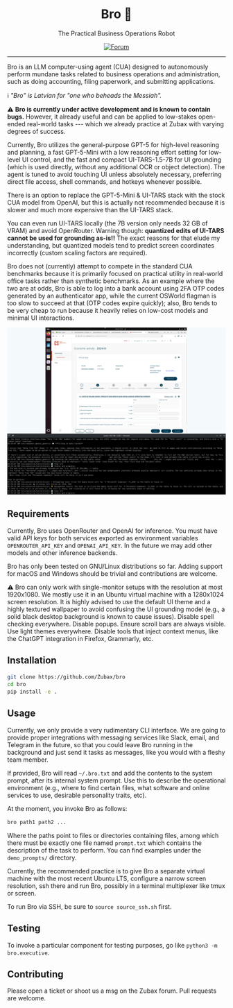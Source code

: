 <h1 align="center" style="text-align:center">Bro 🤖</h1>
<p align="center" style="text-align:center">The Practical Business Operations Robot</p>
<div align="center">

[![Forum](https://img.shields.io/discourse/https/forum.zubax.com/users.svg?color=e00000)](https://forum.zubax.com)

</div>
<hr/>

Bro is an LLM computer-using agent (CUA) designed to autonomously perform mundane tasks related to business operations
and administration, such as doing accounting, filing paperwork, and submitting applications.

ℹ️ *"Bro" is Latvian for "one who beheads the Messiah".*

⚠️ **Bro is currently under active development and is known to contain bugs.**
However, it already useful and can be applied to low-stakes open-ended real-world tasks ---
which we already practice at Zubax with varying degrees of success.

Currently, Bro utilizes the general-purpose GPT-5 for high-level reasoning and planning,
a fast GPT-5-Mini with a low reasoning effort setting for low-level UI control,
and the fast and compact UI-TARS-1.5-7B for UI grounding
(which is used directly, without any additional OCR or object detection).
The agent is tuned to avoid touching UI unless absolutely necessary, preferring
direct file access, shell commands, and hotkeys whenever possible.

There is an option to replace the GPT-5-Mini & UI-TARS stack with the stock CUA model from OpenAI,
but this is actually not recommended because it is slower and much more expensive than the UI-TARS stack.

You can even run UI-TARS locally (the 7B version only needs 32 GB of VRAM) and avoid OpenRouter.
Warning though: **quantized edits of UI-TARS cannot be used for grounding as-is!!**
The exact reasons for that elude my understanding, but quantized models tend to predict screen coordinates incorrectly
(custom scaling factors are required).

Bro does not (currently) attempt to compete in the standard CUA benchmarks because it is primarily focused
on practical utility in real-world office tasks rather than synthetic benchmarks.
As an example where the two are at odds, Bro is able to log into a bank account using 2FA OTP codes generated
by an authenticator app, while the current OSWorld flagman is too slow to succeed at that (OTP codes expire quickly);
also, Bro tends to be very cheap to run because it heavily relies on low-cost models and minimal UI interactions.

<img src="screenshot.png" width="800" alt="">

## Requirements

Currently, Bro uses OpenRouter and OpenAI for inference. You must have valid API keys for both services
exported as environment variables `OPENROUTER_API_KEY` and `OPENAI_API_KEY`.
In the future we may add other models and other inference backends.

Bro has only been tested on GNU/Linux distributions so far. Adding support for macOS and Windows should be trivial
and contributions are welcome.

⚠️ Bro can only work with single-monitor setups with the resolution at most 1920x1080.
We mostly use it in an Ubuntu virtual machine with a 1280x1024 screen resolution.
It is highly advised to use the default UI theme and a highly textured wallpaper
to avoid confusing the UI grounding model (e.g., a solid black desktop background is known to cause issues).
Disable spell checking everywhere. Disable popups. Ensure scroll bars are always visible.
Use light themes everywhere. Disable tools that inject context menus, like the ChatGPT integration in Firefox,
Grammarly, etc.

## Installation

```bash
git clone https://github.com/Zubax/bro
cd bro
pip install -e .
```

## Usage

Currently, we only provide a very rudimentary CLI interface. We are going to provide proper integrations with
messaging services like Slack, email, and Telegram in the future, so that you could leave Bro running in the
background and just send it tasks as messages, like you would with a fleshy team member.

If provided, Bro will read `~/.bro.txt` and add the contents to the system prompt, after its internal system prompt.
Use this to describe the operational environment (e.g., where to find certain files,
what software and online services to use, desirable personality traits, etc).

At the moment, you invoke Bro as follows:

```bash
bro path1 path2 ...
```

Where the paths point to files or directories containing files, among which there must be exactly one file named
`prompt.txt` which contains the description of the task to perform.
You can find examples under the `demo_prompts/` directory.

Currently, the recommended practice is to give Bro a separate virtual machine with the most recent Ubuntu LTS,
configure a narrow screen resolution, ssh there and run Bro, possibly in a terminal multiplexer like tmux or screen.

To run Bro via SSH, be sure to `source source_ssh.sh` first.

## Testing

To invoke a particular component for testing purposes, go like `python3 -m bro.executive`.

## Contributing

Please open a ticket or shoot us a msg on the Zubax forum.
Pull requests are welcome.
